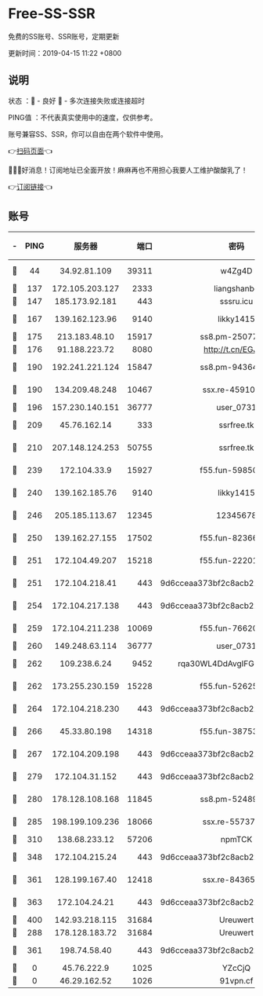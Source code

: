 # Free-SS-SSR

免费的SS账号、SSR账号，定期更新

更新时间：2019-04-15 11:22 +0800

## 说明

状态     ：🙂 - 良好 🙁 - 多次连接失败或连接超时

PING值   ：不代表真实使用中的速度，仅供参考。

账号兼容SS、SSR，你可以自由在两个软件中使用。

👉[扫码页面](https://liesauer.github.io/Free-SS-SSR/)👈

🎉🎉🎉好消息！订阅地址已全面开放！麻麻再也不用担心我要人工维护酸酸乳了！

👉[订阅链接](https://www.liesauer.net/yogurt/subscribe?ACCESS_TOKEN=DAYxR3mMaZAsaqUb)👈

## 账号

|-|PING|服务器|端口|密码|加密方式|区域|
|:----:|:----:|:-----:|-----:|:----:|:----:|:----:|
|🙂|44|34.92.81.109|39311|w4Zg4D|chacha20-ietf|US|
|🙂|137|172.105.203.127|2333|liangshanbo|chacha20|JP|
|🙂|147|185.173.92.181|443|sssru.icu|rc4-md5|RU|
|🙂|167|139.162.123.96|9140|likky1415|aes-256-cfb|JP|
|🙂|175|213.183.48.10|15917|ss8.pm-25077402|rc4-md5|RU|
|🙂|176|91.188.223.72|8080|http://t.cn/EGJIyrl|rc4-md5|RU|
|🙂|190|192.241.221.124|15847|ss8.pm-94364968|aes-256-cfb|US|
|🙂|190|134.209.48.248|10467|ssx.re-45910781|aes-256-cfb|US|
|🙂|196|157.230.140.151|36777|user_0731|chacha20|US|
|🙂|209|45.76.162.14|333|ssrfree.tk|aes-256-cfb|SG|
|🙂|210|207.148.124.253|50755|ssrfree.tk|aes-256-cfb|SG|
|🙂|239|172.104.33.9|15927|f55.fun-59850834|aes-256-cfb|SG|
|🙂|240|139.162.185.76|9140|likky1415|aes-256-cfb|DE|
|🙂|246|205.185.113.67|12345|12345678|aes-256-cfb|US|
|🙂|250|139.162.27.155|17502|f55.fun-82366923|aes-256-cfb|SG|
|🙂|251|172.104.49.207|15218|f55.fun-22201958|aes-256-cfb|SG|
|🙂|251|172.104.218.41|443|9d6cceaa373bf2c8acb22e60b6a58be6|aes-256-cfb|US|
|🙂|254|172.104.217.138|443|9d6cceaa373bf2c8acb22e60b6a58be6|aes-256-cfb|US|
|🙂|259|172.104.211.238|10069|f55.fun-76620042|aes-256-cfb|US|
|🙂|260|149.248.63.114|36777|user_0731|chacha20|CA|
|🙂|262|109.238.6.24|9452|rqa30WL4DdAvgIFG6Fs3znzTa|aes-256-cfb|FR|
|🙂|262|173.255.230.159|15228|f55.fun-52625062|aes-256-cfb|US|
|🙂|264|172.104.218.230|443|9d6cceaa373bf2c8acb22e60b6a58be6|aes-256-cfb|US|
|🙂|266|45.33.80.198|14318|f55.fun-38753180|aes-256-cfb|US|
|🙂|267|172.104.209.198|443|9d6cceaa373bf2c8acb22e60b6a58be6|aes-256-cfb|US|
|🙂|279|172.104.31.152|443|9d6cceaa373bf2c8acb22e60b6a58be6|aes-256-cfb|US|
|🙂|280|178.128.108.168|11845|ss8.pm-52489011|aes-256-cfb|SG|
|🙂|285|198.199.109.236|18066|ssx.re-55737292|aes-256-cfb|US|
|🙂|310|138.68.233.12|57206|npmTCK|rc4-md5|US|
|🙂|348|172.104.215.24|443|9d6cceaa373bf2c8acb22e60b6a58be6|aes-256-cfb|US|
|🙂|361|128.199.167.40|12418|ssx.re-84365934|aes-256-cfb|SG|
|🙂|363|172.104.24.21|443|9d6cceaa373bf2c8acb22e60b6a58be6|aes-256-cfb|US|
|🙂|400|142.93.218.115|31684|Ureuwert|chacha20|IN|
|🙂|288|178.128.183.72|31684|Ureuwert|chacha20|US|
|🙂|361|198.74.58.40|443|9d6cceaa373bf2c8acb22e60b6a58be6|aes-256-cfb|US|
|🙁|0|45.76.222.9|1025|YZcCjQ|rc4-md5|JP|
|🙁|0|46.29.162.52|1026|91vpn.cf|rc4-md5|RU|
